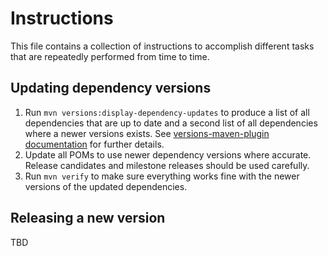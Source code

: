 Instructions
============
This file contains a collection of instructions to accomplish different tasks that are repeatedly performed from time to time. 

Updating dependency versions
----------------------------
1. Run `mvn versions:display-dependency-updates` to produce a list of all dependencies that are up to date and a second list of all dependencies where a newer versions exists. See [versions-maven-plugin documentation](http://mojo.codehaus.org/versions-maven-plugin/) for further details. 
2. Update all POMs to use newer dependency versions where accurate. Release candidates and milestone releases should be used carefully.
3. Run `mvn verify` to make sure everything works fine with the newer versions of the updated dependencies.

Releasing a new version
-----------------------
TBD
